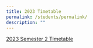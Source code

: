 ```yaml
---
title: 2023 Timetable
permalink: /students/permalink/
description: ""
---
```

[2023 Semester 2 Timetable](/Files/2023/Uploads/sem2_class_timetable.pdf)